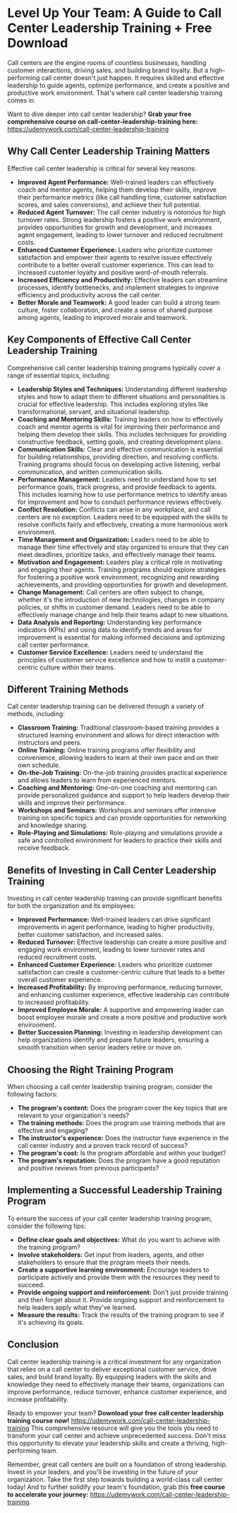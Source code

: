 # Level Up Your Team: A Guide to Call Center Leadership Training + Free Download

Call centers are the engine rooms of countless businesses, handling customer interactions, driving sales, and building brand loyalty. But a high-performing call center doesn't just happen. It requires skilled and effective leadership to guide agents, optimize performance, and create a positive and productive work environment. That's where call center leadership training comes in.

Want to dive deeper into call center leadership? **Grab your free comprehensive course on call-center-leadership-training here:** https://udemywork.com/call-center-leadership-training

## Why Call Center Leadership Training Matters

Effective call center leadership is critical for several key reasons:

*   **Improved Agent Performance:** Well-trained leaders can effectively coach and mentor agents, helping them develop their skills, improve their performance metrics (like call handling time, customer satisfaction scores, and sales conversions), and achieve their full potential.
*   **Reduced Agent Turnover:** The call center industry is notorious for high turnover rates. Strong leadership fosters a positive work environment, provides opportunities for growth and development, and increases agent engagement, leading to lower turnover and reduced recruitment costs.
*   **Enhanced Customer Experience:** Leaders who prioritize customer satisfaction and empower their agents to resolve issues effectively contribute to a better overall customer experience. This can lead to increased customer loyalty and positive word-of-mouth referrals.
*   **Increased Efficiency and Productivity:** Effective leaders can streamline processes, identify bottlenecks, and implement strategies to improve efficiency and productivity across the call center.
*   **Better Morale and Teamwork:** A good leader can build a strong team culture, foster collaboration, and create a sense of shared purpose among agents, leading to improved morale and teamwork.

## Key Components of Effective Call Center Leadership Training

Comprehensive call center leadership training programs typically cover a range of essential topics, including:

*   **Leadership Styles and Techniques:** Understanding different leadership styles and how to adapt them to different situations and personalities is crucial for effective leadership. This includes exploring styles like transformational, servant, and situational leadership.
*   **Coaching and Mentoring Skills:** Training leaders on how to effectively coach and mentor agents is vital for improving their performance and helping them develop their skills. This includes techniques for providing constructive feedback, setting goals, and creating development plans.
*   **Communication Skills:** Clear and effective communication is essential for building relationships, providing direction, and resolving conflicts. Training programs should focus on developing active listening, verbal communication, and written communication skills.
*   **Performance Management:** Leaders need to understand how to set performance goals, track progress, and provide feedback to agents. This includes learning how to use performance metrics to identify areas for improvement and how to conduct performance reviews effectively.
*   **Conflict Resolution:** Conflicts can arise in any workplace, and call centers are no exception. Leaders need to be equipped with the skills to resolve conflicts fairly and effectively, creating a more harmonious work environment.
*   **Time Management and Organization:** Leaders need to be able to manage their time effectively and stay organized to ensure that they can meet deadlines, prioritize tasks, and effectively manage their teams.
*   **Motivation and Engagement:** Leaders play a critical role in motivating and engaging their agents. Training programs should explore strategies for fostering a positive work environment, recognizing and rewarding achievements, and providing opportunities for growth and development.
*   **Change Management:** Call centers are often subject to change, whether it's the introduction of new technologies, changes in company policies, or shifts in customer demand. Leaders need to be able to effectively manage change and help their teams adapt to new situations.
*   **Data Analysis and Reporting:** Understanding key performance indicators (KPIs) and using data to identify trends and areas for improvement is essential for making informed decisions and optimizing call center performance.
*   **Customer Service Excellence:** Leaders need to understand the principles of customer service excellence and how to instill a customer-centric culture within their teams.

## Different Training Methods

Call center leadership training can be delivered through a variety of methods, including:

*   **Classroom Training:** Traditional classroom-based training provides a structured learning environment and allows for direct interaction with instructors and peers.
*   **Online Training:** Online training programs offer flexibility and convenience, allowing leaders to learn at their own pace and on their own schedule.
*   **On-the-Job Training:** On-the-job training provides practical experience and allows leaders to learn from experienced mentors.
*   **Coaching and Mentoring:** One-on-one coaching and mentoring can provide personalized guidance and support to help leaders develop their skills and improve their performance.
*   **Workshops and Seminars:** Workshops and seminars offer intensive training on specific topics and can provide opportunities for networking and knowledge sharing.
*   **Role-Playing and Simulations:** Role-playing and simulations provide a safe and controlled environment for leaders to practice their skills and receive feedback.

## Benefits of Investing in Call Center Leadership Training

Investing in call center leadership training can provide significant benefits for both the organization and its employees:

*   **Improved Performance:** Well-trained leaders can drive significant improvements in agent performance, leading to higher productivity, better customer satisfaction, and increased sales.
*   **Reduced Turnover:** Effective leadership can create a more positive and engaging work environment, leading to lower turnover rates and reduced recruitment costs.
*   **Enhanced Customer Experience:** Leaders who prioritize customer satisfaction can create a customer-centric culture that leads to a better overall customer experience.
*   **Increased Profitability:** By improving performance, reducing turnover, and enhancing customer experience, effective leadership can contribute to increased profitability.
*   **Improved Employee Morale:** A supportive and empowering leader can boost employee morale and create a more positive and productive work environment.
*   **Better Succession Planning:** Investing in leadership development can help organizations identify and prepare future leaders, ensuring a smooth transition when senior leaders retire or move on.

## Choosing the Right Training Program

When choosing a call center leadership training program, consider the following factors:

*   **The program's content:** Does the program cover the key topics that are relevant to your organization's needs?
*   **The training methods:** Does the program use training methods that are effective and engaging?
*   **The instructor's experience:** Does the instructor have experience in the call center industry and a proven track record of success?
*   **The program's cost:** Is the program affordable and within your budget?
*   **The program's reputation:** Does the program have a good reputation and positive reviews from previous participants?

## Implementing a Successful Leadership Training Program

To ensure the success of your call center leadership training program, consider the following tips:

*   **Define clear goals and objectives:** What do you want to achieve with the training program?
*   **Involve stakeholders:** Get input from leaders, agents, and other stakeholders to ensure that the program meets their needs.
*   **Create a supportive learning environment:** Encourage leaders to participate actively and provide them with the resources they need to succeed.
*   **Provide ongoing support and reinforcement:** Don't just provide training and then forget about it. Provide ongoing support and reinforcement to help leaders apply what they've learned.
*   **Measure the results:** Track the results of the training program to see if it's achieving its goals.

## Conclusion

Call center leadership training is a critical investment for any organization that relies on a call center to deliver exceptional customer service, drive sales, and build brand loyalty. By equipping leaders with the skills and knowledge they need to effectively manage their teams, organizations can improve performance, reduce turnover, enhance customer experience, and increase profitability.

Ready to empower your team? **Download your free call center leadership training course now!** https://udemywork.com/call-center-leadership-training This comprehensive resource will give you the tools you need to transform your call center and achieve unprecedented success. Don't miss this opportunity to elevate your leadership skills and create a thriving, high-performing team.

Remember, great call centers are built on a foundation of strong leadership. Invest in your leaders, and you'll be investing in the future of your organization. Take the first step towards building a world-class call center today! And to further solidify your team's foundation, grab this **free course to accelerate your journey:** https://udemywork.com/call-center-leadership-training.
